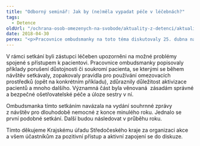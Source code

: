 ```yaml
---
title: "Odborný seminář: Jak by (ne)měla vypadat péče v léčebnách?"
tags:
  - Detence
oldUrl: "/ochrana-osob-omezenych-na-svobode/aktuality-z-detenci/aktuality-z-detenci-2018/odborny-seminar-jak-by-nemela-vypadat-pece-v-lecebnach/"
date: 2018-04-30
perex: "<p>Pracovnice ombudsmanky na toto téma diskutovaly 25. dubna na půdě Krajského úřadu Středočeského kraje. Setkání se zúčastnili zástupci 17 zařízení následné a dlouhodobé péče z tohoto kraje. Své zastoupení zde měli lékaři, vrchní sestry, staniční sestry, zdravotně-sociální pracovníci, ale také pracovníci tzv. „od lůžka pacienta“. Za ombudsmanku se této akce zúčastnily právnička Mgr. Tereza Gajdušková a členka prezidia České asociace sester Mgr. Veronika Di Cara PhD., která je zároveň expertkou ombudsmanky pro oblast zdravotnictví.</p>"
---
```


<!-- imported from the old website -->

<p>V rámci setkání byli zástupci léčeben upozorněni na možné problémy spojené s přístupem k pacientovi. Pracovnice ombudsmanky popisovaly příklady porušení důstojnosti či soukromí pacienta, se kterými se během návštěv setkávaly, zopakovaly pravidla pro používání omezovacích prostředků (opět na konkrétním příkladu), zdůraznily důležitost aktivizace pacientů a mnoho dalšího. Významná část byla věnovaná  zásadám správné a bezpečné ošetřovatelské péče a úloze sestry v ní. </p> <p>Ombudsmanka tímto setkáním navázala na vydání souhrnné zprávy z návštěv pro dlouhodobě nemocné z konce minulého roku. Jednalo se první podobné setkání. Další budou následovat v průběhu roku.</p><p> Tímto děkujeme Krajskému úřadu Středočeského kraje za organizaci akce a všem účastníkům za pozitivní přístup a aktivní zapojení se do diskuze. </p>
